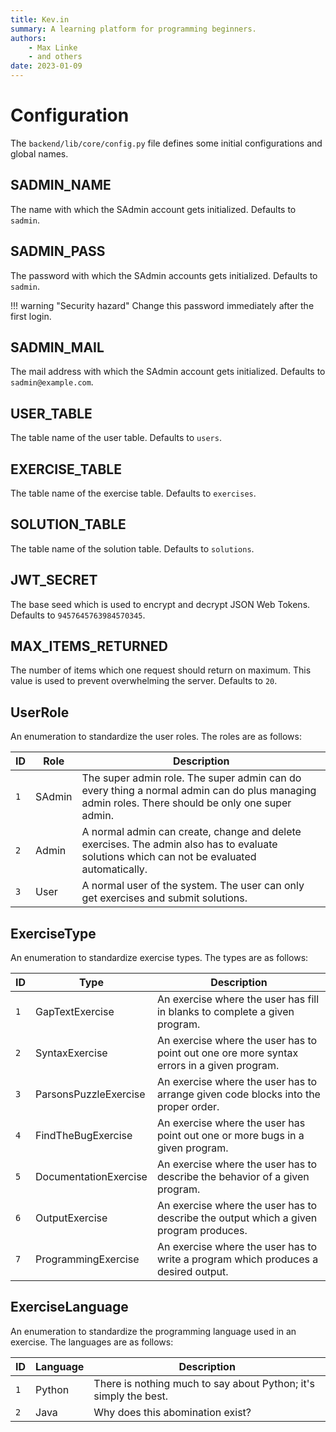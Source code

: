 ```yaml
---
title: Kev.in
summary: A learning platform for programming beginners.
authors:
    - Max Linke
    - and others
date: 2023-01-09
---
```


# Configuration

The `backend/lib/core/config.py` file defines some initial configurations and global names.

## SADMIN_NAME

The name with which the SAdmin account gets initialized. Defaults to `sadmin`.

## SADMIN_PASS

The password with which the SAdmin accounts gets initialized. Defaults to `sadmin`.

!!! warning "Security hazard"
    Change this password immediately after the first login.

## SADMIN_MAIL

The mail address with which the SAdmin account gets initialized. Defaults to `sadmin@example.com`.

## USER_TABLE

The table name of the user table. Defaults to `users`.

## EXERCISE_TABLE

The table name of the exercise table. Defaults to `exercises`.

## SOLUTION_TABLE

The table name of the solution table. Defaults to `solutions`.

## JWT_SECRET

The base seed which is used to encrypt and decrypt JSON Web Tokens. Defaults to `9457645763984570345`.

## MAX_ITEMS_RETURNED

The number of items which one request should return on maximum. This value is used to prevent overwhelming the server. Defaults to `20`.

## UserRole

An enumeration to standardize the user roles. The roles are as follows:

| ID | Role | Description |
|---|---|---|
| `1` | SAdmin | The super admin role. The super admin can do every thing a normal admin can do plus managing admin roles. There should be only one super admin. |
| `2` | Admin | A normal admin can create, change and delete exercises. The admin also has to evaluate solutions which can not be evaluated automatically. |
| `3` | User | A normal user of the system. The user can only get exercises and submit solutions. |

## ExerciseType

An enumeration to standardize exercise types. The types are as follows:

| ID | Type | Description |
|---|---|---|
| `1` | GapTextExercise | An exercise where the user has fill in blanks to complete a given program. |
| `2` | SyntaxExercise | An exercise where the user has to point out one ore more syntax errors in a given program. |
| `3` | ParsonsPuzzleExercise | An exercise where the user has to arrange given code blocks into the proper order. |
| `4` | FindTheBugExercise | An exercise where the user has point out one or more bugs in a given program. |
| `5` | DocumentationExercise | An exercise where the user has to describe the behavior of a given program. |
| `6` | OutputExercise | An exercise where the user has to describe the output which a given program produces. |
| `7` | ProgrammingExercise | An exercise where the user has to write a program which produces a desired output. |

## ExerciseLanguage

An enumeration to standardize the programming language used in an exercise. The languages are as follows:

| ID | Language | Description |
|---|---|---|
| `1` | Python | There is nothing much to say about Python; it's simply the best. |
| `2` | Java | Why does this abomination exist? |

